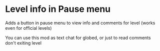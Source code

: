 # Level info in Pause menu
Adds a button in pause menu to view info and comments for level (works even for official levels)

You can use this mod as text chat for globed, or just to read comments don't exiting level
